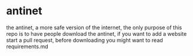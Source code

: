 # antinet
the antinet, a more safe version of the internet, the only purpose of this repo is to have people download the antinet, if you want to add a website start a pull request, before downloading you might want to read requirements.md
